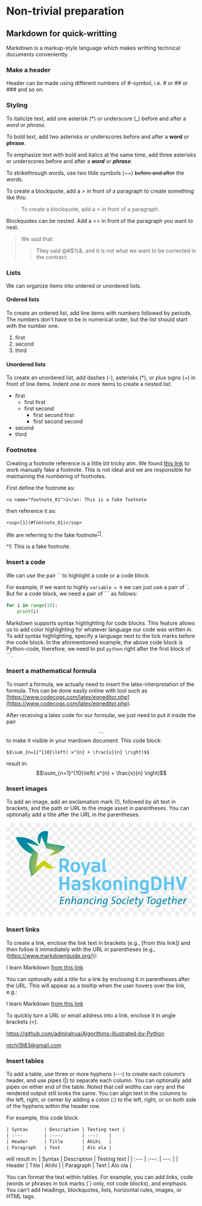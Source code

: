 # Non-trivial preparation

## Markdown for quick-writting
Markdown is a markup-style language which makes writting technical documents conveniently.


### Make a header
Header can be made using different numbers of \#-symbol, i.e. \# or \#\# or \#\#\# and so on.


### Styling
To italicize text, add one asterisk (\*) or underscore (\_) before and after a _word_ or _phrase_.

To bold text, add two asterisks or underscores before and after a **word** or **phrase**.

To emphasize text with bold and italics at the same time, add three asterisks or underscores before and after a _**word**_ or _**phrase**_.

To strikethrough words, use two tilde symbols (\~~) ~~before and after~~ the words.

To create a blockquote, add a &gt; in front of a paragraph to create something like this:

> To create a blockquote, add a &gt; in front of a paragraph.

Blockquotes can be nested. Add a &gt;&gt; in front of the paragraph you want to nest.

> We said that:
>
> > They said @\#$%&, and it is not what we want to be corrected in the contract.


### Lists
We can organize items into ordered or unordered lists.

#### Ordered lists
To create an ordered list, add line items with numbers followed by periods. The numbers don’t have to be in numerical order, but the list should start with the number one.

1. first
2. second
3. third

#### Unordered lists
To create an unordered list, add dashes \(-\), asterisks \(\*\), or plus signs \(+\) in front of line items. Indent one or more items to create a nested list.

* first
  * first first
  * first second 
    * first second first
    * first second second
* second
* third


### Footnotes
Creating a footnote reference is a little bit tricky atm. We found [this link](https://stackoverflow.com/questions/25579868/how-to-add-footnotes-to-github-flavoured-markdown) to work manually fake a footnote. This is not ideal and we are responsible for maintaining the numbering of footnotes.

First define the footnote as:
```
<a name="footnote_01">1</a>: This is a fake footnote
```
then reference it as:
```
<sup>[1](#footnote_01)</sup>
```
We are referring to the fake footnote<sup>[^1](#footnote_01)</sup>.

<a name="footnote_01">^1</a>: This is a fake footnote.


### Insert a code
We can use the pair \`\` to highlight a code or a code block.

For example, if we want to highly `variable = 9` we can just use a pair of \`. But for a code block, we need a pair of \`\`\` as follows:

```python
for i in range(10):
    print(i)
```

Markdown supports syntax highlighting for code blocks. This feature allows us to add color highlighting for whatever language our code was written in. To add syntax highlighting, specify a language next to the tick marks before the code block. In the aformentioned example, the above code block is Python-code, therefore, we need to put `python` right after the first block of \`\`\`.


### Insert a mathematical formula
To insert a formula, we actually need to insert the latex-interpretation of the formula. This can be done easily online with tool such as [https://www.codecogs.com/latex/eqneditor.php](https://www.codecogs.com/latex/eqneditor.php).

After receiving a latex code for our formular, we just need to put it inside the pair $$...$$ to make it visible in your mardown document. This code block:
```
$$\sum_{n=1}^{10}\left( x^{n} + \frac{x}{n} \right)$$
```
result in:
$$\sum_{n=1}^{10}\left( x^{n} + \frac{x}{n} \right)$$


### Insert images
To add an image, add an exclamation mark \(!\), followed by alt text in brackets, and the path or URL to the image asset in parentheses. You can optionally add a title after the URL in the parentheses.

![Where i currently work](../.gitbook/assets/rhdhv.jpg)


### Insert links
To create a link, enclose the link text in brackets (e.g., [from this link]) and then follow it immediately with the URL in parentheses (e.g., (https://www.markdownguide.org/)):

I learn Markdown [from this link](https://www.markdownguide.org/)

You can optionally add a title for a link by enclosing it in parentheses after the URL. This will appear as a tooltip when the user hovers over the link, e.g.:

I learn Markdown [from this link](https://www.markdownguide.org/ "I found it extremely helpful.")

To quickly turn a URL or email address into a link, enclose it in angle brackets (\<).

<https://github.com/admiralrua/Algorithms-illustrated-by-Python>

<ntchi1983@gmail.com>


### Insert tables
To add a table, use three or more hyphens (---) to create each column’s header, and use pipes (|) to separate each column. You can optionally add pipes on either end of the table. Noted that cell widths can vary and the rendered output still looks the same. You can align text in the columns to the left, right, or center by adding a colon (:) to the left, right, or on both side of the hyphens within the header row.

For example, this code block
```
| Syntax      | Description | Testing text |
| :---        | :---:       | ---:    | 
| Header      | Title       | Ahihi   |
| Paragraph   | Text        | Alo ola |
```
will result in:
| Syntax      | Description | Testing text |
| :---        | :---:       | ---:    | 
| Header      | Title       | Ahihi   |
| Paragraph   | Text        | Alo ola |

You can format the text within tables. For example, you can add links, code (words or phrases in tick marks (\`) only, not code blocks), and emphasis. You can’t add headings, blockquotes, lists, horizontal rules, images, or HTML tags.
